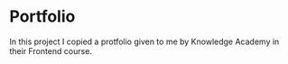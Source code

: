 # Portfolio
In this project I copied a protfolio given to me by Knowledge Academy in their Frontend course.
